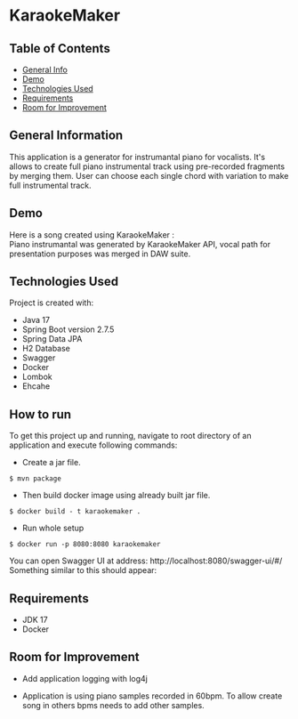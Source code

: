 # KaraokeMaker

## Table of Contents
* [General Info](#general-information)
* [Demo](#demo)
* [Technologies Used](#technologies-used)
* [Requirements](#requirements)
* [Room for Improvement](#room-for-improvement)


## General Information
This application is a generator for instrumantal piano for vocalists. It's allows to create full piano instrumental track using pre-recorded fragments by merging them.
User can choose each single chord with variation to make full instrumental track. 



## Demo
Here is a song created using KaraokeMaker :  
Piano instrumantal was generated by KaraokeMaker API, 
vocal path for presentation purposes was merged in DAW suite.


## Technologies Used
Project is created with:

* Java 17
* Spring Boot version 2.7.5
* Spring Data JPA
* H2 Database
* Swagger
* Docker
* Lombok
* Ehcahe

## How to run

To get this project up and running, navigate to root directory of an application and execute following commands:

* Create a jar file.
```
$ mvn package
```

* Then build docker image using already built jar file.

```
$ docker build - t karaokemaker .

```

* Run whole setup

```
$ docker run -p 8080:8080 karaokemaker
```
You can open Swagger UI at address:
http://localhost:8080/swagger-ui/#/
Something similar to this should appear:





## Requirements

* JDK 17
* Docker

## Room for Improvement

* Add application logging with log4j

* Application is using piano samples recorded in 60bpm. To allow create song in others bpms needs to add other samples.

